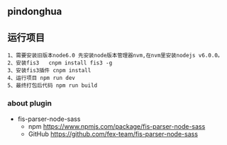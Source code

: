 ## pindonghua

## 运行项目
    1、需要安装旧版本node6.0 先安装node版本管理器nvm,在nvm里安装nodejs v6.0.0。
    2、安装fis3   cnpm install fis3 -g
    3、安装fis3插件 cnpm install
    4、运行项目 npm run dev
    5、最终打包后代码 npm run build


### about plugin

- fis-parser-node-sass
    - npm https://www.npmjs.com/package/fis-parser-node-sass
    - GitHub https://github.com/fex-team/fis-parser-node-sass
